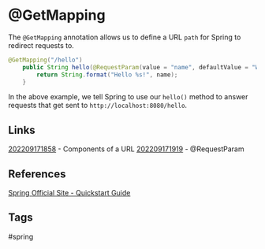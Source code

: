 # @GetMapping

The `@GetMapping` annotation allows us to define a URL `path` for Spring to redirect requests to.  

```java
@GetMapping("/hello")
    public String hello(@RequestParam(value = "name", defaultValue = "World") String name) {
        return String.format("Hello %s!", name);
    }
```
In the above example, we tell Spring to use our `hello()` method to answer requests that get sent to `http://localhost:8080/hello`.   

## Links
[202209171858](../202209171858) - Components of a URL
[202209171919](../202209171919) - @RequestParam

## References
[Spring Official Site - Quickstart Guide](https://spring.io/quickstart)

## Tags
#spring
